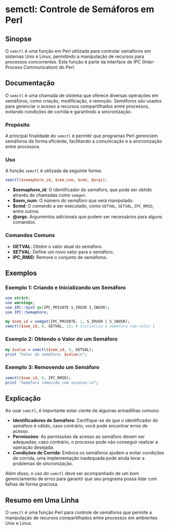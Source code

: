 <!--
Meta Description: # semctl: Controle de Semáforos em Perl ## Sinopse O `semctl` é uma função em Perl utilizada para controlar semáforos em sistemas Unix e Linux, permit...
Meta Keywords: semáforo, semctl, perl, semáforos, que
-->

# semctl: Controle de Semáforos em Perl

## Sinopse
O `semctl` é uma função em Perl utilizada para controlar semáforos em sistemas Unix e Linux, permitindo a manipulação de recursos para processos concorrentes. Esta função é parte da interface de IPC (Inter-Process Communication) do Perl.

## Documentação
O `semctl` é uma chamada de sistema que oferece diversas operações em semáforos, como criação, modificação, e remoção. Semáforos são usados para gerenciar o acesso a recursos compartilhados entre processos, evitando condições de corrida e garantindo a sincronização.

### Propósito
A principal finalidade do `semctl` é permitir que programas Perl gerenciem semáforos de forma eficiente, facilitando a comunicação e a sincronização entre processos.

### Uso
A função `semctl` é utilizada da seguinte forma:

```perl
semctl($semaphore_id, $sem_num, $cmd, @args);
```

- **$semaphore_id**: O identificador do semáforo, que pode ser obtido através de chamadas como `semget`.
- **$sem_num**: O número do semáforo que será manipulado.
- **$cmd**: O comando a ser executado, como `GETVAL`, `SETVAL`, `IPC_RMID`, entre outros.
- **@args**: Argumentos adicionais que podem ser necessários para alguns comandos.

### Comandos Comuns
- **GETVAL**: Obtém o valor atual do semáforo.
- **SETVAL**: Define um novo valor para o semáforo.
- **IPC_RMID**: Remove o conjunto de semáforos.

## Exemplos

### Exemplo 1: Criando e Inicializando um Semáforo
```perl
use strict;
use warnings;
use IPC::SysV qw(IPC_PRIVATE S_IRUSR S_IWUSR);
use IPC::Semaphore;

my $sem_id = semget(IPC_PRIVATE, 1, S_IRUSR | S_IWUSR);
semctl($sem_id, 0, SETVAL, 1); # Inicializa o semáforo com valor 1
```

### Exemplo 2: Obtendo o Valor de um Semáforo
```perl
my $value = semctl($sem_id, 0, GETVAL);
print "Valor do semáforo: $value\n";
```

### Exemplo 3: Removendo um Semáforo
```perl
semctl($sem_id, 0, IPC_RMID);
print "Semáforo removido com sucesso.\n";
```

## Explicação
Ao usar `semctl`, é importante estar ciente de algumas armadilhas comuns:

- **Identificadores de Semáforo**: Certifique-se de que o identificador do semáforo é válido, caso contrário, você pode encontrar erros de acesso.
- **Permissões**: As permissões de acesso ao semáforo devem ser adequadas; caso contrário, o processo pode não conseguir realizar a operação desejada.
- **Condições de Corrida**: Embora os semáforos ajudem a evitar condições de corrida, uma implementação inadequada pode ainda levar a problemas de sincronização.

Além disso, o uso do `semctl` deve ser acompanhado de um bom gerenciamento de erros para garantir que seu programa possa lidar com falhas de forma graciosa.

## Resumo em Uma Linha
O `semctl` é uma função Perl para controle de semáforos que permite a manipulação de recursos compartilhados entre processos em ambientes Unix e Linux.